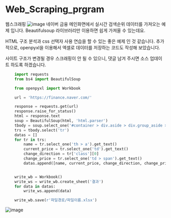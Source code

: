# Web_Scraping_prgram
웹스크래핑 
![image](https://github.com/user-attachments/assets/75f1bcac-9601-4363-b4b7-ab67a57f3635)
네이버 금융 메인화면에서 실시간 검색순위 데이터를 가져오는 예제 입니다. Beautifulsoup 라이브러리만 이용하면 쉽게 가져올 수 있는데요.

HTML 구조 분석과 css 선택자 사용 연습을 할 수 있는 좋은 예제 인 것 같습니다. 추가적으로, openpyxl을 이용해서 엑셀로 데이터를 저장하는 코드도 작성해 보았습니다.

사이트 구조가 변경될 경우 스크래핑이 안 될 수 있으니, 댓글 남겨 주시면 소스 업데이트 하도록 하겠습니다.
```python
    import requests
    from bs4 import BeautifulSoup

    from openpyxl import Workbook

    url = 'https://finance.naver.com/'

    response = requests.get(url)
    response.raise_for_status()
    html = response.text
    soup = BeautifulSoup(html, 'html.parser')
    tbody = soup.select_one('#container > div.aside > div.group_aside > div.aside_area.aside_popular > table > tbody')
    trs = tbody.select('tr')
    datas = []
    for tr in trs:
        name = tr.select_one('th > a').get_text()
        current_price = tr.select_one('td').get_text() 
        change_direction = tr['class'][0]
        change_price = tr.select_one('td > span').get_text()
        datas.append([name, current_price, change_direction, change_price])


    write_wb = Workbook()
    write_ws = write_wb.create_sheet('결과')
    for data in datas:
        write_ws.append(data)

    write_wb.save(r'파일경로/파일이름.xlsx')
```

![image](https://github.com/user-attachments/assets/ac1a7ab4-4375-4609-b464-d6748a47b8f9)
